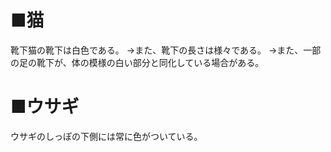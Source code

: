 ﻿# ■猫
靴下猫の靴下は白色である。
→また、靴下の長さは様々である。
→また、一部の足の靴下が、体の模様の白い部分と同化している場合がある。

# ■ウサギ
ウサギのしっぽの下側には常に色がついている。
